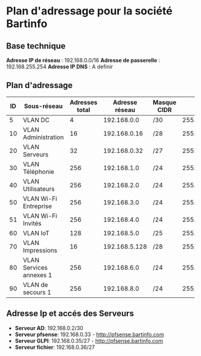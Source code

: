 # Plan d'adressage pour la société Bartinfo

## Base technique

**Adresse IP de réseau** : 192.168.0.0/16
**Adresse de passerelle** : 192.168.255.254
**Adresse IP DNS** : A definir 

## Plan d'adressage


| ID  | Sous-réseau               | Adresses total| Adresse réseau | Masque CIDR | Masque    | Début plage IP  | Fin plage IP     | Adresse broadcast | Adresse de passerelle |
|-----|---------------------------|--------------|----------------|-------------|-------------------|-----------------|------------------|-------------------|-------------------|
| 5   | VLAN DC                   | 4            | 192.168.0.0    | /30         | 255.255.255.252   |192.168.0.1      | 192.168.0.2      | 192.168.0.3       | 192.168.0.1       |
| 10  | VLAN Administration       | 16           | 192.168.0.16   | /28         | 255.255.255.240   | 192.168.0.17    | 192.168.0.30     | 192.168.0.31      | 192.168.0.17      |       
| 20  | VLAN Serveurs             | 32           | 192.168.0.32   | /27         | 255.255.255.224   | 192.168.0.33    | 192.168.0.62     | 192.168.0.63      | 192.168.0.33      |
| 30  | VLAN Téléphonie           | 256          | 192.168.1.0    | /24         | 255.255.255.0     | 192.168.1.1     | 192.168.1.254    | 192.168.1.255     | 192.168.1.1       |
| 40  | VLAN Utilisateurs         | 256          | 192.168.2.0    | /24         | 255.255.255.0     | 192.168.2.1     | 192.168.2.254    | 192.168.2.255     | 192.168.2.1       |
| 50  | VLAN Wi-Fi Entreprise     | 256          | 192.168.3.0    | /24         | 255.255.255.0     | 192.168.3.1     | 192.168.3.254    | 192.168.3.255     | 192.168.3.1       |
| 51  | VLAN Wi-Fi Invités        | 256          | 192.168.4.0    | /24         | 255.255.255.0     | 192.168.4.1     | 192.168.4.254    | 192.168.4.255     | 192.168.4.1       |
| 60  | VLAN IoT                  | 128          | 192.168.5.0    | /25         | 255.255.255.128   | 192.168.5.1     | 192.168.5.126    | 192.168.5.127     | 192.168.5.1       |
| 70  | VLAN Impressions          | 16           | 192.168.5.128  | /28         | 255.255.255.0     | 192.168.5.129   | 192.168.5.142    | 192.168.5.143     | 192.168.5.129     |
| 80  | VLAN Services annexes 1   | 256          | 192.168.6.0    | /24         | 255.255.255.0     | 192.168.6.1     | 192.168.6.254    | 192.168.6.255     | 192.168.6.1       |
| 90  | VLAN de secours 1         | 256          | 192.168.8.0    | /24         | 255.255.255.0     | 192.168.8.1     | 192.168.8.254    | 192.168.8.255     |                   |


## Adresse Ip et accés des Serveurs

- **Serveur AD**: 192.168.0.2/30
- **Serveur pfsense**: 192.168.0.33 - http://pfsense.bartinfo.com
- **Serveur GLPI**: 192.168.0.35/27 - http://pfsense.bartinfo.com
- **Serveur fichier**: 192.168.0.36/27
